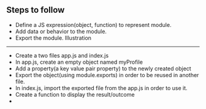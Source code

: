
Steps to follow
----------------
- Define a JS expression(object, function) to represent module.
- Add data or behavior to the module.
- Export the module.
Illustration
--------------
- Create a two files app.js and index.js
- In app.js, create an empty object named myProfile
- Add a property(a key value pair property) to the newly created object
- Export the object(using module.exports) in order to be reused in another file.
- In index.js, import the exported file from the app.js in order to use it.
- Create a function to display the result/outcome
- 